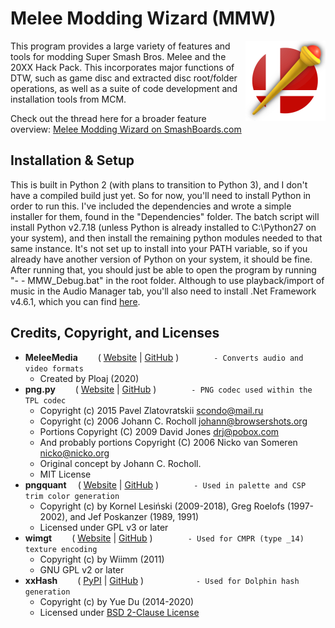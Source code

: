 # Melee Modding Wizard (MMW)
<p align="center">
<img align="right" width="128" height="128" src="https://raw.githubusercontent.com/DRGN-DRC/Melee-Modding-Wizard/main/imgs/logo.png">
</p>

This program provides a large variety of features and tools for modding Super Smash Bros. Melee and the 20XX Hack Pack. This incorporates major functions of DTW, such as game disc and extracted disc root/folder operations, as well as a suite of code development and installation tools from MCM.

Check out the thread here for a broader feature overview: [Melee Modding Wizard on SmashBoards.com](https://smashboards.com/threads/melee-modding-wizard-beta-v0-9-3.517823/)

## Installation & Setup

This is built in Python 2 (with plans to transition to Python 3), and I don't have a compiled build just yet. So for now, you'll need to install Python in order to run this. I've included the dependencies and wrote a simple installer for them, found in the "Dependencies" folder. The batch script will install Python v2.7.18 (unless Python is already installed to C:\Python27 on your system), and then install the remaining python modules needed to that same instance. It's not set up to install into your PATH variable, so if you already have another version of Python on your system, it should be fine. After running that, you should just be able to open the program by running "- - MMW_Debug.bat" in the root folder. Although to use playback/import of music in the Audio Manager tab, you'll also need to install .Net Framework v4.6.1, which you can find [here](https://www.microsoft.com/en-us/download/details.aspx?id=49981).

## Credits, Copyright, and Licenses
* **MeleeMedia**   ( [Website](https://smashboards.com/threads/meleemedia-mth-thp-and-hps-conversion.505591/) | [GitHub](https://github.com/Ploaj/MeleeMedia) )    `- Converts audio and video formats`
    - Created by Ploaj (2020)
* **png.py**       ( [Website](https://pypng.readthedocs.io/en/latest/) | [GitHub](https://github.com/drj11/pypng/) )    `- PNG codec used within the TPL codec`
    - Copyright (c) 2015 Pavel Zlatovratskii <scondo@mail.ru>
    - Copyright (c) 2006 Johann C. Rocholl <johann@browsershots.org>
    - Portions Copyright (C) 2009 David Jones <drj@pobox.com>
    - And probably portions Copyright (C) 2006 Nicko van Someren <nicko@nicko.org>
    - Original concept by Johann C. Rocholl.
    - MIT License
* **pngquant**      ( [Website](https://pngquant.org/) | [GitHub](https://github.com/kornelski/pngquant) )    `- Used in palette and CSP trim color generation`
    - Copyright (c) by Kornel Lesiński (2009-2018), Greg Roelofs (1997-2002), and Jef Poskanzer (1989, 1991)
    - Licensed under GPL v3 or later
* **wimgt**        ( [Website](https://szs.wiimm.de/wimgt/) | [GitHub](https://github.com/Wiimm/wiimms-szs-tools) )    `- Used for CMPR (type _14) texture encoding`
    - Copyright (c) by Wiimm (2011)
    - GNU GPL v2 or later
* **xxHash**    ( [PyPI](https://pypi.org/project/xxhash/) | [GitHub](https://github.com/ifduyue/python-xxhash) )      `- Used for Dolphin hash generation`
    - Copyright (c) by Yue Du (2014-2020)
    - Licensed under [BSD 2-Clause License](http://opensource.org/licenses/BSD-2-Clause)

